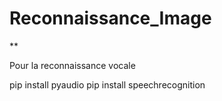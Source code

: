 # Reconnaissance_Image
**


Pour la reconnaissance vocale 

pip install pyaudio
pip install speechrecognition
